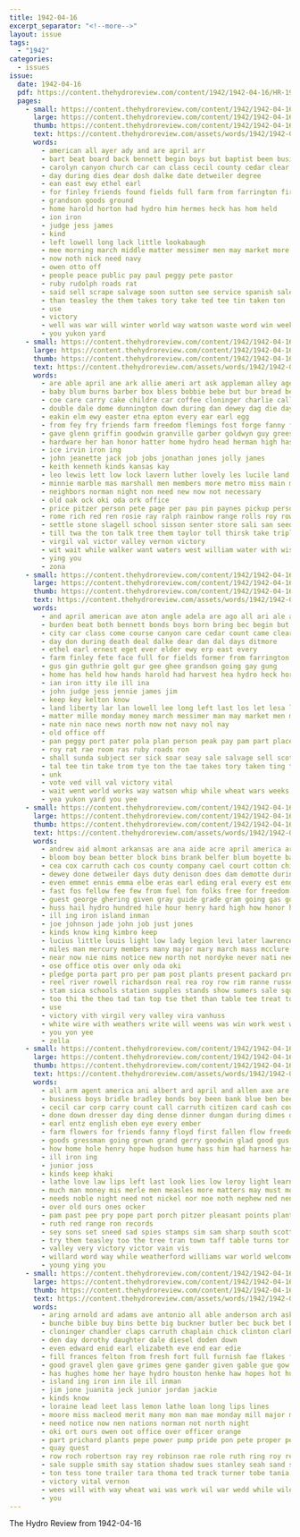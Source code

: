 ```yaml
---
title: 1942-04-16
excerpt_separator: "<!--more-->"
layout: issue
tags:
  - "1942"
categories:
  - issues
issue:
  date: 1942-04-16
  pdf: https://content.thehydroreview.com/content/1942/1942-04-16/HR-1942-04-16.pdf
  pages:
    - small: https://content.thehydroreview.com/content/1942/1942-04-16/small/HR-1942-04-16-01.jpg
      large: https://content.thehydroreview.com/content/1942/1942-04-16/large/HR-1942-04-16-01.jpg
      thumb: https://content.thehydroreview.com/content/1942/1942-04-16/thumbnails/HR-1942-04-16-01.jpg
      text: https://content.thehydroreview.com/assets/words/1942/1942-04-16/HR-1942-04-16-01.txt
      words:
        - american all ayer ady and are april arr
        - bart beat board back bennett begin boys but baptist been business
        - carolyn canyon church car can class cecil county cedar clear cor cody came
        - day during dies dear dosh dalke date detweiler degree
        - ean east ewy ethel earl
        - for finley friends found fields full farm from farrington first
        - grandson goods ground
        - home harold horton had hydro him hermes heck has hom held
        - ion iron
        - judge jess james
        - kind
        - left lowell long lack little lookabaugh
        - mee morning march middle matter messimer men may market more made miss must
        - now noth nick need navy
        - owen otto off
        - people peace public pay paul peggy pete pastor
        - ruby rudolph roads rat
        - said sell scrape salvage soon sutton see service spanish sale shipp small smart second son sick
        - than teasley the them takes tory take ted tee tin taken ton
        - use
        - victory
        - well was war will winter world way watson waste word win week wheat with
        - you yukon yard
    - small: https://content.thehydroreview.com/content/1942/1942-04-16/small/HR-1942-04-16-02.jpg
      large: https://content.thehydroreview.com/content/1942/1942-04-16/large/HR-1942-04-16-02.jpg
      thumb: https://content.thehydroreview.com/content/1942/1942-04-16/thumbnails/HR-1942-04-16-02.jpg
      text: https://content.thehydroreview.com/assets/words/1942/1942-04-16/HR-1942-04-16-02.txt
      words:
        - are able april ane ark allie ameri art ask appleman alley age ama all ace ariz and
        - baby blum burns barber box bless bobbie bebe but bur bread betty business butter born bull brewer bacon brian better birth baldwin blough bryan barrymore buy burgman
        - coe care carry cake childre car coffee cloninger charlie caller card clinton clyde church can county city cale cee case charles council cham
        - double dale dome dunnington down during dan dewey dag die day daughter dailey dai dresser dick diego durham
        - eakin elm ewy easter etna epton every ear earl egg
        - from fey fry friends farm freedom flemings fost forge fanny folks frid forrest for ford friday fudge fort fam
        - gave glenn griffin goodwin granville garber goldwyn guy greeson grain gene good given graham gerald
        - hardware her han honor hatter home hydro head herman high has hilda henke horr hard husbands hughes howard hail hubert house hunt hol
        - ice irvin iron ing
        - john jeanette jack job jobs jonathan jones jolly janes
        - keith kenneth kinds kansas kay
        - leo lewis lett low lock lavern luther lovely les lucile land lonnie lady last loyal large lena
        - minnie marble mas marshall men members more metro miss main morning money marvin mcdonald moline marion meek moore masoner miller medford mcnaught monda marie maud monday mound may mcalester mayer
        - neighbors norman night non need new now not necessary
        - old oak ock oki oda ork office
        - price pitzer person pete page per pau pin paynes pickup persons peaches pound proud payne phe pounds paper pride patter present
        - rome rich red ren rosie ray ralph rainbow range rolls roy rowland rye
        - settle stone slagell school sisson senter store sali san seed station sunday show sam save sale soli see special stock salvage shower saturday sae sun sill stay size speakes spain son sell smith
        - till twa the ton talk tree them taylor toll thirsk take triplett top track trip tickell tho
        - virgil val victor valley vernon victory
        - wit wait while walker want waters west william water with wish work went will williams weatherford wieners windows week war was wall
        - ying you
        - zona
    - small: https://content.thehydroreview.com/content/1942/1942-04-16/small/HR-1942-04-16-03.jpg
      large: https://content.thehydroreview.com/content/1942/1942-04-16/large/HR-1942-04-16-03.jpg
      thumb: https://content.thehydroreview.com/content/1942/1942-04-16/thumbnails/HR-1942-04-16-03.jpg
      text: https://content.thehydroreview.com/assets/words/1942/1942-04-16/HR-1942-04-16-03.txt
      words:
        - and april american ave aton angle adela are ago all ari ale agee aye ard adi
        - burden beat both bennett bonds boys born bring bec begin but back business baptist buy brass bible bart beg bacher been bank
        - city car class come course canyon care cedar count came clear county church christ chair carolyn chris cecil cody caddo cant chi creed can
        - day don during death deal dalke dear dan dal days ditmore
        - ethel earl ernest eget ever elder ewy erp east every
        - farm finley fete face full for fields former from farrington fram friends far faith ford
        - gus gin guthrie golt gur gee ghee grandson going gay gung
        - home has held how hands harold had harvest hea hydro heck horton house heard her hen hud harbor hin hae
        - ian iron itty ile ill ina
        - john judge jess jennie james jim
        - keep key kelton know
        - land liberty lar lan lowell lee long left last los let lesa lines lace lookabaugh living
        - matter mille monday money march messimer man may market men mae made miss more many must mare
        - nate nin nace news north now not navy nol nay
        - old office off
        - pan peggy port pater pola plan person peak pay pam part place plein peace public pastor pearl payne proper passage pee
        - roy rat rae room ras ruby roads ron
        - shall sunda subject ser sick soar seay sale salvage sell scott seon see station saturday stranger spies special sales senne stamps shy show srey sund sin second school such sunday smart sing shipp small sense south sutt
        - tal tee tin take trom tye ton the tae takes tory taken ting than thoma
        - unk
        - vote ved vill val victory vital
        - wait went world works way watson whip while wheat wars weeks word working wander week with war will wice why wai was wee wil win
        - yea yukon yard you yee
    - small: https://content.thehydroreview.com/content/1942/1942-04-16/small/HR-1942-04-16-04.jpg
      large: https://content.thehydroreview.com/content/1942/1942-04-16/large/HR-1942-04-16-04.jpg
      thumb: https://content.thehydroreview.com/content/1942/1942-04-16/thumbnails/HR-1942-04-16-04.jpg
      text: https://content.thehydroreview.com/assets/words/1942/1942-04-16/HR-1942-04-16-04.txt
      words:
        - andrew aid almont arkansas are ana aide acre april america arts american arena alt als avery aye all agent and
        - bloom boy bean better block bins brank belfer blum boyette bares buy bank bonds bert back bennett been but brine books blaine boucher big below black blough birt
        - cea cox carruth cach cos county company cael court cotton child certain charles clinton cake caller caddo cash coro cen care clee comin clair cordell college can chas corn come crissman con cost columbia cody cecil church city chick congress
        - dewey done detweiler days duty denison does dam demotte during director dense door date day dale
        - even emmet ennis emma elbe eras earl eding eral every est end easy eugene
        - fast fos fellow fee few from fuel fon folks free for freedom front french fill fed frost fost friday fine farmer farrel first fred fin frank
        - guest george ghering given gray guide grade gram going gas good gen general grant
        - huss hail hydro hundred hile hour henry hard high how honor halt harold hugh house homes home hatfield has heidebrecht haye hardware herndon hand homa
        - ill ing iron island inman
        - joe johnson jade john job just jones
        - kinds know king kimbro keep
        - lucius little louis light low lady legion levi later lawrence late liberal line lucile lewis lines
        - miles man mercury members many major mary march mass mcclure melvin men more miss marble made most machi morning mcfadyen money mash monday morn may miller minnie melva mian mae matter
        - near now nie nims notice new north not nordyke never nati needs night norman november
        - ose office otis over only oda oki
        - pledge porta part pro per pam post plants present packard proper pitzer power press pares public
        - reel river rowell richardson real rea roy row rim ranne russel rich rowland rockhold rat russell red
        - stam sica schools station supples stands show sumers sale square stand salvage school sutton sophia seals said san seven states student sadie soldi second sires side space seed sylvester severe set sid state surprise sell staples sam six sense sunday share size saturday spaulding strong still start sheriff seeds sax supe sever sup save
        - too thi the theo tad tan top tse thet than table tee treat tobert take then triplett till trom tag town taken temple texas ten thew tickel tak thomas them teach tin tho
        - use
        - victory vith virgil very valley vira vanhuss
        - white wire with weathers write will weens was win work west weatherford wheat wal war weeks won week well
        - you yon yee
        - zella
    - small: https://content.thehydroreview.com/content/1942/1942-04-16/small/HR-1942-04-16-05.jpg
      large: https://content.thehydroreview.com/content/1942/1942-04-16/large/HR-1942-04-16-05.jpg
      thumb: https://content.thehydroreview.com/content/1942/1942-04-16/thumbnails/HR-1942-04-16-05.jpg
      text: https://content.thehydroreview.com/assets/words/1942/1942-04-16/HR-1942-04-16-05.txt
      words:
        - all arm agent america ani albert ard april and allen axe are
        - business boys bridle bradley bonds boy been bank blue ben beer better buy brewers boschert back beck barn blind
        - cecil car corp carry count call carruth citizen card cash course clerk class chai clinton cee con city cali come chairs
        - done down dresser day ding dense dinner dungan during dimes dairy dare
        - earl entz english eben eye every ember
        - farm flowers for friends fanny floyd first fallen flow freedom fed free friday from former foot
        - goods gressman going grown grand gerry goodwin glad good gus gov greeson ger given gran gomer gallant guess george
        - how home hole henry hope hudson hume hass him had harness has head house hydro hair haye her hine henke
        - ill iron ing
        - junior joss
        - kinds keep khaki
        - lathe love law lips left last look lies low leroy light learn land line leto
        - much man money mis merle men measles more matters may must monday mac mickey
        - needs noble night need not nickel nor noe noth nephew ned nen new nations north now never nicely
        - over old ours ones ocker
        - pam past pee pry pope part porch pitzer pleasant points plante peace proper pay potter
        - ruth red range ron records
        - sey sons set sneed sad spies stamps sim sam sharp south scott selling size service stoves school sunday sell seem saw shipp shirk som speak sharry sie states sparks sin salvage sylvester smith saturday
        - try them teasley too the tree tran town taff table turns tor
        - valley very victory victor vain vis
        - willard word way while weatherford williams war world welcome work wisdom wonder went welding want with was week wheat will wayne
        - young ying you
    - small: https://content.thehydroreview.com/content/1942/1942-04-16/small/HR-1942-04-16-06.jpg
      large: https://content.thehydroreview.com/content/1942/1942-04-16/large/HR-1942-04-16-06.jpg
      thumb: https://content.thehydroreview.com/content/1942/1942-04-16/thumbnails/HR-1942-04-16-06.jpg
      text: https://content.thehydroreview.com/assets/words/1942/1942-04-16/HR-1942-04-16-06.txt
      words:
        - aring arnold ard adams ave antonio all able anderson arch ask are agent and april ally army alter
        - bunche bible buy bins bette big buckner butler bec buck bet berry
        - cloninger chandler claps carruth chaplain chick clinton clark call corn car church course col class carl city can come comes
        - den day dorothy daughter dale diesel doden down
        - even edward enid earl elizabeth eve end ear edie
        - fill frances felton from fresh fort full furnish fae flakes funt farm fred for friday fair fleet first
        - good gravel glen gave grimes gene gander given gable gue gow glad gun
        - has hughes home her haye hydro houston henke haw hopes hot hunt howard hey
        - island ing iron inn ile ill inman
        - jim jone juanita jeck junior jordan jackie
        - kinds know
        - loraine lead leet lass lemon lathe loan long lips lines
        - moore miss macleod merit many mon man mae monday mill major march must more men mand marsha mayer mares
        - need notice now nen nations norman not north night
        - oki ort ours owen oot office over officer orange
        - part prichard plants pepe power pump pride pon pete proper pee pickup pay pounds per pick papen
        - quay quest
        - row roch robertson ray rey robinson rae role ruth ring roy reynolds range
        - sale supple smith say station shadow sues stanley seah sand screen sunday sever student saturday share short stolz ship state san sell sones she steely size sales soon sey son service sea
        - ton tess tone trailer tara thoma ted track turner tobe tania the them texas tes thiessen
        - victory vital vernon
        - wees will with way wheat wai was work wil war wedd while wiley welding white week west word
        - you
---
```


The Hydro Review from 1942-04-16

<!--more-->

